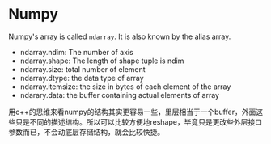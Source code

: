 # Numpy

Numpy's array is called `ndarray`. It is also known by the alias array.

- ndarray.ndim: The number of axis
- ndarray.shape: The length of shape tuple is ndim
- ndarray.size: total number of element
- ndarray.dtype: the data type of array
- ndarray.itemsize: the size in bytes of each element of the array
- ndarary.data: the buffer containing actual elements of array

用c++的思维来看numpy的结构其实更容易一些，里层相当于一个buffer，外面这些只是不同的描述结构。所以可以比较方便地reshape，毕竟只是更改些外层接口参数而已，不会动底层存储结构，就会比较快捷。

